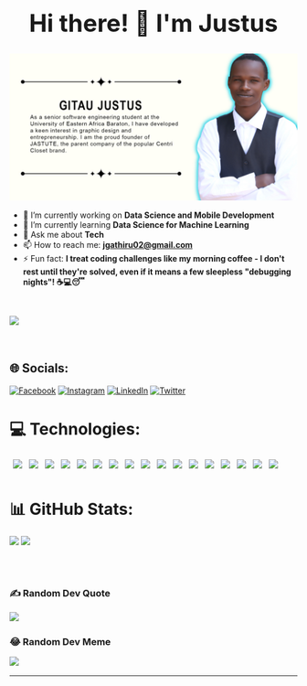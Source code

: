<!--### Hi there 👋-->
<h1 align="center" style="font-size: 3em;">Hi there! 👋 I'm Justus</h1>

![I'm Justus](https://github.com/gitaujustus/My-Portifolio/blob/main/src/photos/About_Me.jpg)
<!--![I'm Justus](https://github.com/gitaujustus/My-Portifolio/blob/main/src/photos/Justus%20Gitau.png)-->

<!-- 👯 I’m looking to collaborate on anything to do with **web development**-->

- 🔭 I’m currently working on **Data Science and Mobile Development**
- 🌱 I’m currently learning **Data Science for Machine Learning**
- 💬 Ask me about **Tech**
- 📫 How to reach me: **jgathiru02@gmail.com**
- ⚡ Fun fact: **I treat coding challenges like my morning coffee - I don't rest until they're solved, even if it means a few sleepless "debugging nights"! ☕💻😴**

<br/>

[![](https://visitcount.itsvg.in/api?id=gitaujustus&icon=0&color=0)](https://visitcount.itsvg.in)

<br/>

## 🌐 Socials:
[![Facebook](https://img.shields.io/badge/Facebook-%231877F2.svg?logo=Facebook&logoColor=white)](https://facebook.com/justoegitau) [![Instagram](https://img.shields.io/badge/Instagram-%23E4405F.svg?logo=Instagram&logoColor=white)](https://instagram.com/justoegitau) [![LinkedIn](https://img.shields.io/badge/LinkedIn-%230077B5.svg?logo=linkedin&logoColor=white)](https://linkedin.com/in/justus-gitau) [![Twitter](https://img.shields.io/badge/Twitter-%231DA1F2.svg?logo=Twitter&logoColor=white)](https://twitter.com/justoegitau) 
<br/>

# 💻 Technologies:
<img src="https://cdn.jsdelivr.net/gh/devicons/devicon/icons/javascript/javascript-original.svg" style="height: 40px; padding: 6px;" align="left" />

<img src="https://cdn.jsdelivr.net/gh/devicons/devicon/icons/python/python-original.svg" style="height: 40px; padding: 6px;" align="left" />

<img src="https://cdn.jsdelivr.net/gh/devicons/devicon/icons/git/git-original.svg" style="height: 40px; padding: 6px;" align="left" />
<img src="https://cdn.jsdelivr.net/gh/devicons/devicon/icons/css3/css3-original.svg" style="height: 40px; padding: 6px;" align="left" />
<img src="https://cdn.jsdelivr.net/gh/devicons/devicon/icons/html5/html5-original.svg" style="height: 40px; padding: 6px;" align="left" />
<img src="https://cdn.jsdelivr.net/gh/devicons/devicon/icons/typescript/typescript-original.svg"  style="height: 40px; padding: 6px;" align="left"  />
          
<img src="https://cdn.jsdelivr.net/gh/devicons/devicon/icons/nextjs/nextjs-original.svg" style="height: 40px; padding: 6px;" align="left" />

<img src="https://cdn.jsdelivr.net/gh/devicons/devicon/icons/react/react-original.svg" style="height: 40px; padding: 6px;" align="left" />

<img src="https://cdn.jsdelivr.net/gh/devicons/devicon/icons/tailwindcss/tailwindcss-plain.svg"  style="height: 40px; padding: 6px;" align="left"/>
          
          
<img src="https://cdn.jsdelivr.net/gh/devicons/devicon/icons/express/express-original-wordmark.svg" style="height: 40px; padding: 6px;" align="left" />

<img src="https://cdn.jsdelivr.net/gh/devicons/devicon/icons/nodejs/nodejs-original-wordmark.svg" style="height: 40px; padding: 6px;" align="left" />

<img src="https://cdn.jsdelivr.net/gh/devicons/devicon/icons/flutter/flutter-original.svg" style="height: 40px; padding: 6px;" align="left" />

<img src="https://cdn.jsdelivr.net/gh/devicons/devicon/icons/postgresql/postgresql-original-wordmark.svg" style="height: 40px; padding: 6px;" align="left" />

<img src="https://cdn.jsdelivr.net/gh/devicons/devicon/icons/mysql/mysql-original-wordmark.svg" style="height: 40px; padding: 6px;" align="left" />

<img src="https://cdn.jsdelivr.net/gh/devicons/devicon/icons/photoshop/photoshop-plain.svg" style="height: 40px; padding: 6px;" align="left" />

<img src="https://cdn.jsdelivr.net/gh/devicons/devicon/icons/aftereffects/aftereffects-original.svg" style="height: 40px; padding: 6px;" align="left" />

<img src="https://cdn.jsdelivr.net/gh/devicons/devicon/icons/figma/figma-original.svg" style="height: 40px; padding: 6px;" align="left" />
<br/>
<br/>

<!--![JavaScript](https://img.shields.io/badge/javascript-%23323330.svg?style=for-the-badge&logo=javascript&logoColor=%23F7DF1E) ![TypeScript](https://img.shields.io/badge/typescript-%23007ACC.svg?style=for-the-badge&logo=typescript&logoColor=white) ![Python](https://img.shields.io/badge/python-3670A0?style=for-the-badge&logo=python&logoColor=ffdd54) ![Vercel](https://img.shields.io/badge/vercel-%23000000.svg?style=for-the-badge&logo=vercel&logoColor=white) ![Express.js](https://img.shields.io/badge/express.js-%23404d59.svg?style=for-the-badge&logo=express&logoColor=%2361DAFB) ![Flutter](https://img.shields.io/badge/Flutter-%2302569B.svg?style=for-the-badge&logo=Flutter&logoColor=white) ![JWT](https://img.shields.io/badge/JWT-black?style=for-the-badge&logo=JSON%20web%20tokens) ![Next JS](https://img.shields.io/badge/Next-black?style=for-the-badge&logo=next.js&logoColor=white) ![NodeJS](https://img.shields.io/badge/node.js-6DA55F?style=for-the-badge&logo=node.js&logoColor=white) ![Nodemon](https://img.shields.io/badge/NODEMON-%23323330.svg?style=for-the-badge&logo=nodemon&logoColor=%BBDEAD) ![React](https://img.shields.io/badge/react-%2320232a.svg?style=for-the-badge&logo=react&logoColor=%2361DAFB) ![TailwindCSS](https://img.shields.io/badge/tailwindcss-%2338B2AC.svg?style=for-the-badge&logo=tailwind-css&logoColor=white) ![Supabase](https://img.shields.io/badge/Supabase-3ECF8E?style=for-the-badge&logo=supabase&logoColor=white) ![MySQL](https://img.shields.io/badge/mysql-%2300000f.svg?style=for-the-badge&logo=mysql&logoColor=white) ![Postgres](https://img.shields.io/badge/postgres-%23316192.svg?style=for-the-badge&logo=postgresql&logoColor=white) ![Adobe Photoshop](https://img.shields.io/badge/adobe%20photoshop-%2331A8FF.svg?style=for-the-badge&logo=adobe%20photoshop&logoColor=white) ![Adobe Lightroom](https://img.shields.io/badge/Adobe%20Lightroom-31A8FF.svg?style=for-the-badge&logo=Adobe%20Lightroom&logoColor=white) ![Adobe InDesign](https://img.shields.io/badge/Adobe%20InDesign-49021F?style=for-the-badge&logo=adobeindesign&logoColor=FF3366) ![Adobe Premiere Pro](https://img.shields.io/badge/Adobe%20Premiere%20Pro-9999FF.svg?style=for-the-badge&logo=Adobe%20Premiere%20Pro&logoColor=white) ![Figma](https://img.shields.io/badge/figma-%23F24E1E.svg?style=for-the-badge&logo=figma&logoColor=white) ![Pandas](https://img.shields.io/badge/pandas-%23150458.svg?style=for-the-badge&logo=pandas&logoColor=white) ![Plotly](https://img.shields.io/badge/Plotly-%233F4F75.svg?style=for-the-badge&logo=plotly&logoColor=white) ![Matplotlib](https://img.shields.io/badge/Matplotlib-%23ffffff.svg?style=for-the-badge&logo=Matplotlib&logoColor=black) ![Postman](https://img.shields.io/badge/Postman-FF6C37?style=for-the-badge&logo=postman&logoColor=white) ![LINUX](https://img.shields.io/badge/Linux-FCC624?style=for-the-badge&logo=linux&logoColor=black)
<br/>
<br/>
<!--[](https://github-readme-streak-stats.herokuapp.com/?user=gitaujustus&theme=dark&hide_border=false)-->
# 📊 GitHub Stats:
![](https://github-readme-stats.vercel.app/api?username=gitaujustus&theme=dark&hide_border=false&include_all_commits=false&count_private=false)
![](https://github-readme-stats.vercel.app/api/top-langs/?username=gitaujustus&theme=dark&hide_border=false&include_all_commits=false&count_private=false&layout=compact)

<br/>
<br/>

### ✍️ Random Dev Quote
![](https://quotes-github-readme.vercel.app/api?type=horizontal&theme=radical)

### 😂 Random Dev Meme
<img src='https://randommeme-five.vercel.app/' style="height: 400px;"/>


---


<!-- Proudly created with GPRM ( https://gprm.itsvg.in ) -->
